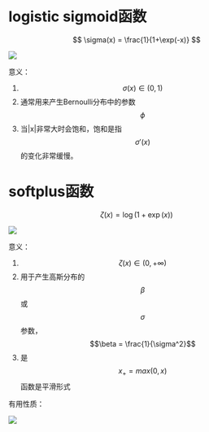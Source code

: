 # logistic sigmoid函数
$$
\sigma(x) = \frac{1}{1+\exp(-x)}
$$

![](http://windmissing.github.io/images_for_gitbook/mathematics_basic_for_ML/2.png)   

意义：
1. $$\sigma(x) \in (0, 1)$$  
2. 通常用来产生Bernoulli分布中的参数$$\phi$$  
3. 当|x|非常大时会饱和，饱和是指$$\sigma'(x)$$的变化非常缓慢。  

# softplus函数

$$
\zeta(x) = \log(1+\exp(x))
$$

![](http://windmissing.github.io/images_for_gitbook/mathematics_basic_for_ML/3.png)  

意义：  
1. $$\zeta(x) \in (0, +\infty)$$  
2. 用于产生高斯分布的$$\beta$$或$$\sigma$$参数，$$\beta = \frac{1}{\sigma^2}$$  
3. 是$$x_+ = max(0, x)$$函数是平滑形式  

有用性质：  

![](http://windmissing.github.io/images_for_gitbook/mathematics_basic_for_ML/4.png)  
